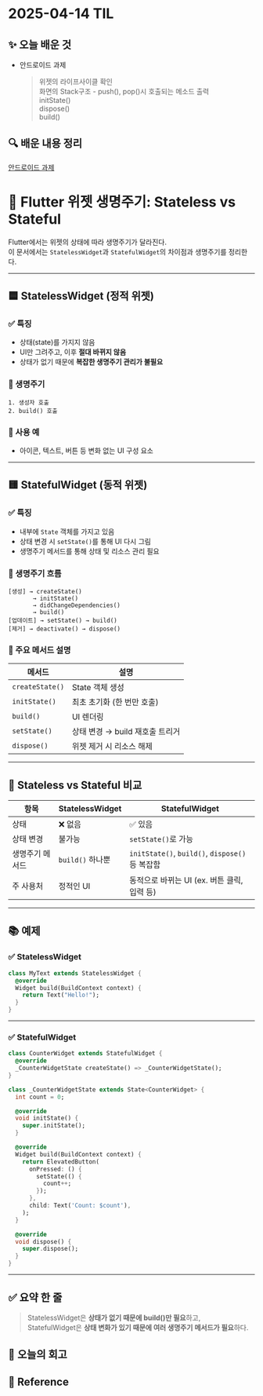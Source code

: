# 2025-04-14 TIL

## ✨ 오늘 배운 것

- 안드로이드 과제
    > 위젯의 라이프사이클 확인    
    화면의 Stack구조 - push(), pop()시 호출되는 메소드 출력   
    initState()   
    dispose()   
    build()   


## 🔍 배운 내용 정리
[안드로이드 과제](../../Assignment/AppPrograming/W6_assignment1.md)


# 📱 Flutter 위젯 생명주기: Stateless vs Stateful

Flutter에서는 위젯의 상태에 따라 생명주기가 달라진다.  
이 문서에서는 `StatelessWidget`과 `StatefulWidget`의 차이점과 생명주기를 정리한다.

---

## 🟦 StatelessWidget (정적 위젯)

### ✅ 특징
- 상태(state)를 가지지 않음
- UI만 그려주고, 이후 **절대 바뀌지 않음**
- 상태가 없기 때문에 **복잡한 생명주기 관리가 불필요**

### 🔄 생명주기

```
1. 생성자 호출
2. build() 호출
```

### 📌 사용 예
- 아이콘, 텍스트, 버튼 등 변화 없는 UI 구성 요소

---

## 🟨 StatefulWidget (동적 위젯)

### ✅ 특징
- 내부에 `State` 객체를 가지고 있음
- 상태 변경 시 `setState()`를 통해 UI 다시 그림
- 생명주기 메서드를 통해 상태 및 리소스 관리 필요

### 🔄 생명주기 흐름

```
[생성] → createState()
       → initState()
       → didChangeDependencies()
       → build()
[업데이트] → setState() → build()
[제거] → deactivate() → dispose()
```

### 📌 주요 메서드 설명

| 메서드 | 설명 |
|--------|------|
| `createState()` | State 객체 생성 |
| `initState()` | 최초 초기화 (한 번만 호출) |
| `build()` | UI 렌더링 |
| `setState()` | 상태 변경 → build 재호출 트리거 |
| `dispose()` | 위젯 제거 시 리소스 해제 |

---

## 🧩 Stateless vs Stateful 비교

| 항목 | StatelessWidget | StatefulWidget |
|------|------------------|----------------|
| 상태 | ❌ 없음 | ✅ 있음 |
| 상태 변경 | 불가능 | `setState()`로 가능 |
| 생명주기 메서드 | `build()` 하나뿐 | `initState()`, `build()`, `dispose()` 등 복잡함 |
| 주 사용처 | 정적인 UI | 동적으로 바뀌는 UI (ex. 버튼 클릭, 입력 등) |

---

## 📚 예제

### ✅ StatelessWidget

```dart
class MyText extends StatelessWidget {
  @override
  Widget build(BuildContext context) {
    return Text("Hello!");
  }
}
```

---

### ✅ StatefulWidget

```dart
class CounterWidget extends StatefulWidget {
  @override
  _CounterWidgetState createState() => _CounterWidgetState();
}

class _CounterWidgetState extends State<CounterWidget> {
  int count = 0;

  @override
  void initState() {
    super.initState();
  }

  @override
  Widget build(BuildContext context) {
    return ElevatedButton(
      onPressed: () {
        setState(() {
          count++;
        });
      },
      child: Text('Count: $count'),
    );
  }

  @override
  void dispose() {
    super.dispose();
  }
}
```

---

## ✅ 요약 한 줄

> StatelessWidget은 **상태가 없기 때문에 build()만 필요**하고,  
> StatefulWidget은 **상태 변화가 있기 때문에 여러 생명주기 메서드가 필요**하다.
## 🤔 오늘의 회고

## 📍 **Reference**
